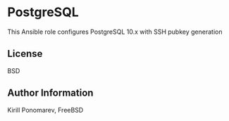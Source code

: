 PostgreSQL
==========

This Ansible role configures PostgreSQL 10.x with SSH pubkey
generation

License
-------

BSD

Author Information
------------------
Kirill Ponomarev, FreeBSD
